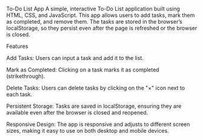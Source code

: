To-Do List App
A simple, interactive To-Do List application built using HTML, CSS, and JavaScript. This app allows users to add tasks, mark them as completed, and remove them. The tasks are stored in the browser’s localStorage, so they persist even after the page is refreshed or the browser is closed.

Features

Add Tasks: Users can input a task and add it to the list.

Mark as Completed: Clicking on a task marks it as completed (strikethrough).

Delete Tasks: Users can delete tasks by clicking on the "×" icon next to each task.

Persistent Storage: Tasks are saved in localStorage, ensuring they are available even after the browser is closed and reopened.

Responsive Design: The app is responsive and adjusts to different screen sizes, making it easy to use on both desktop and mobile devices.
